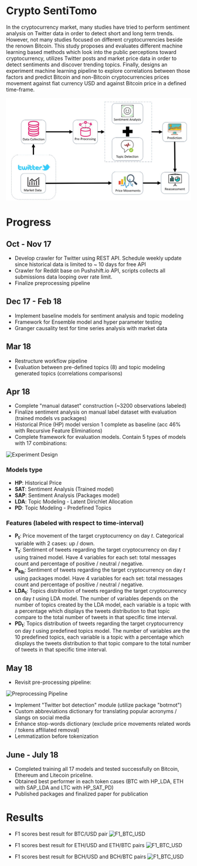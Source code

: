 

# Crypto SentiTomo
In the cryptocurrency market, many studies have tried to perform sentiment analysis on Twitter data in order to detect short and long term trends. However, not many studies focused on different cryptocurrencies beside the renown Bitcoin. This study proposes and evaluates different machine learning based methods which look into the public perceptions toward cryptocurrency, utilizes Twitter posts and market price data in order to detect sentiments and discover trending topics. Finally, designs an experiment machine learning pipeline to explore correlations between those factors and predict Bitcoin and non-Bitcoin cryptocurrencies prices movement against fiat currency USD and against Bitcoin price in a defined time-frame.

![Workflow](https://github.com/o0oBluePhoenixo0o/Crypto-Senti/blob/master/img/Workflow_Mar18.JPG)

# Progress
## Oct - Nov 17 
- Develop crawler for Twitter using REST API. Schedule weekly update since historical data is limited to ~ 10 days for free API
- Crawler for Reddit base on Pushshift.io API, scripts collects all submissions data looping over rate limit.
- Finalize preprocessing pipeline

## Dec 17 - Feb 18
- Implement baseline models for sentiment analysis and topic modeling
- Framework for Ensemble model and hyper parameter testing
- Granger causality test for time series analysis with market data

## Mar 18
- Restructure workflow pipeline
- Evaluation between pre-defined topics (8) and topic modeling generated topics (correlations comparisons)

## Apr 18
- Complete "manual dataset" construction (~3200 observations labeled)
- Finalize sentiment analysis on manual label dataset with evaluation (trained models vs packages)
- Historical Price (HP) model version 1 complete as baseline (acc 46% with Recursive Feature Eliminations)
- Complete framework for evaluation models. Contain 5 types of models with 17 combinations:

![Experiment Design](https://github.com/o0oBluePhoenixo0o/NextBigCrypto-Senti/blob/master/img/Experiment%20Design.JPG)

### Models type
* **HP**: Historical Price
* **SAT**: Sentiment Analysis (Trained model)
* **SAP**: Sentiment Analysis (Packages model)
* **LDA**: Topic Modeling - Latent Dirichlet Allocation
* **PD**: Topic Modeling - Predefined Topics

### Features (labeled with respect to time-interval)
* **P<sub>t</sub>**: Price movement of the target cryptocurrency on day *t*. Categorical variable with 2 cases: up / down.
* **T<sub>t</sub>**: Sentiment of tweets regarding the target cryptocurrency on day *t* using trained model. Have 4 variables for each set: total messages count and percentage of positive / neutral / negative.
* **P<sub>kg<sub>t</sub></sub>**: Sentiment of tweets regarding the target cryptocurrency on day *t* using packages model. Have 4 variables for each set: total messages count and percentage of positive / neutral / negative.
* **LDA<sub>t</sub>**: Topics distribution of tweets regarding the target cryptocurrency on day *t* using LDA model. The number of variables depends on the number of topics created by the LDA model, each variable is a topic with a percentage which displays the tweets distribution to that topic compare to the total number of tweets in that specific time interval.
* **PD<sub>t</sub>**: Topics distribution of tweets regarding the target cryptocurrency on day *t* using predefined topics model. The number of variables are the 10 predefined topics, each variable is a topic with a percentage which displays the tweets distribution to that topic compare to the total number of tweets in that specific time interval.


## May 18
- Revisit pre-processing pipeline:

![Preprocessing Pipeline](https://github.com/o0oBluePhoenixo0o/NextBigCrypto-Senti/blob/master/img/Preprocessingv3.JPG)

 - Implement "Twitter bot detection" module (utilize package "botrnot")
 - Custom abbreviations dictionary for translating popular acronyms / slangs on social media
 - Enhance stop-words dictionary (exclude price movements related words / tokens affiliated removal)
 - Lemmatization before tokenization

## June - July 18

- Completed training all 17 models and tested successfully on Bitcoin, Ethereum and Litecoin priceline.
- Obtained best performer in each token cases (BTC with HP_LDA, ETH with SAP_LDA and LTC with HP_SAT_PD)
- Published packages and finalized paper for publication

# Results

- F1 scores best result for BTC/USD pair
![F1_BTC_USD](https://github.com/o0oBluePhoenixo0o/NextBigCrypto-Senti/blob/master/img/F1_best_BTC_USD.JPG)

- F1 scores best result for ETH/USD and ETH/BTC pairs
![F1_BTC_USD](https://github.com/o0oBluePhoenixo0o/NextBigCrypto-Senti/blob/master/img/F1_best_ETH.JPG)

- F1 scores best result for BCH/USD and BCH/BTC pairs
![F1_BTC_USD](https://github.com/o0oBluePhoenixo0o/NextBigCrypto-Senti/blob/master/img/F1_best_BCH.JPG)


